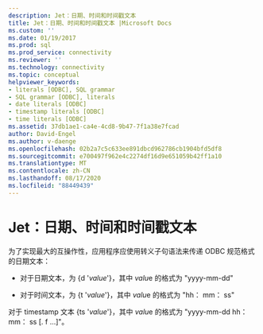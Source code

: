 ```yaml
---
description: Jet：日期、时间和时间戳文本
title: Jet：日期、时间和时间戳文本 |Microsoft Docs
ms.custom: ''
ms.date: 01/19/2017
ms.prod: sql
ms.prod_service: connectivity
ms.reviewer: ''
ms.technology: connectivity
ms.topic: conceptual
helpviewer_keywords:
- literals [ODBC], SQL grammar
- SQL grammar [ODBC], literals
- date literals [ODBC]
- timestamp literals [ODBC]
- time literals [ODBC]
ms.assetid: 37db1ae1-ca4e-4cd8-9b47-7f1a38e7fcad
author: David-Engel
ms.author: v-daenge
ms.openlocfilehash: 02b2a7c5c633ee891dbcd962786cb1904bfd5df8
ms.sourcegitcommit: e700497f962e4c2274df16d9e651059b42ff1a10
ms.translationtype: MT
ms.contentlocale: zh-CN
ms.lasthandoff: 08/17/2020
ms.locfileid: "88449439"
---
```

# <a name="jet-date-time-and-timestamp-literals"></a>Jet：日期、时间和时间戳文本
为了实现最大的互操作性，应用程序应使用转义子句语法来传递 ODBC 规范格式的日期文本：  
  
-   对于日期文本，为 {d '*value*'}，其中 *valu*e 的格式为 "yyyy-mm-dd"  
  
-   对于时间文本，为 {t '*value*'}，其中 *valu*e 的格式为 "hh： mm： ss"  
  
 对于 timestamp 文本 {ts '*value*'}，其中 *valu*e 的格式为 "yyyy-mm-dd hh： mm： ss [. f ...]"。
